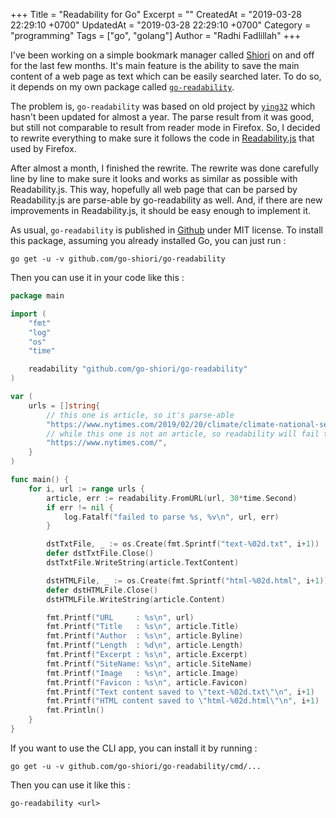 +++
Title = "Readability for Go"
Excerpt = ""
CreatedAt = "2019-03-28 22:29:10 +0700"
UpdatedAt = "2019-03-28 22:29:10 +0700"
Category = "programming"
Tags = ["go", "golang"]
Author = "Radhi Fadlillah"
+++

I've been working on a simple bookmark manager called [Shiori](https://github.com/RadhiFadlillah/shiori) on and off for the last few months. It's main feature is the ability to save the main content of a web page as text which can be easily searched later. To do so, it depends on my own package called [`go-readability`](https://github.com/go-shiori/go-readability).

The problem is, `go-readability` was based on old project by [`ying32`](https://github.com/ying32/readability) which hasn't been updated for almost a year. The parse result from it was good, but still not comparable to result from reader mode in Firefox. So, I decided to rewrite everything to make sure it follows the code in [Readability.js](https://github.com/mozilla/readability) that used by Firefox.

After almost a month, I finished the rewrite. The rewrite was done carefully line by line to make sure it looks and works as similar as possible with Readability.js. This way, hopefully all web page that can be parsed by Readability.js are parse-able by go-readability as well. And, if there are new improvements in Readability.js, it should be easy enough to implement it.

As usual, `go-readability` is published in [Github](https://github.com/go-shiori/go-readability) under MIT license. To install this package, assuming you already installed Go, you can just run :

```
go get -u -v github.com/go-shiori/go-readability
```

Then you can use it in your code like this :

```go
package main

import (
	"fmt"
	"log"
	"os"
	"time"

	readability "github.com/go-shiori/go-readability"
)

var (
	urls = []string{
		// this one is article, so it's parse-able
		"https://www.nytimes.com/2019/02/20/climate/climate-national-security-threat.html",
		// while this one is not an article, so readability will fail to parse.
		"https://www.nytimes.com/",
	}
)

func main() {
	for i, url := range urls {
		article, err := readability.FromURL(url, 30*time.Second)
		if err != nil {
			log.Fatalf("failed to parse %s, %v\n", url, err)
		}

		dstTxtFile, _ := os.Create(fmt.Sprintf("text-%02d.txt", i+1))
		defer dstTxtFile.Close()
		dstTxtFile.WriteString(article.TextContent)

		dstHTMLFile, _ := os.Create(fmt.Sprintf("html-%02d.html", i+1))
		defer dstHTMLFile.Close()
		dstHTMLFile.WriteString(article.Content)

		fmt.Printf("URL     : %s\n", url)
		fmt.Printf("Title   : %s\n", article.Title)
		fmt.Printf("Author  : %s\n", article.Byline)
		fmt.Printf("Length  : %d\n", article.Length)
		fmt.Printf("Excerpt : %s\n", article.Excerpt)
		fmt.Printf("SiteName: %s\n", article.SiteName)
		fmt.Printf("Image   : %s\n", article.Image)
		fmt.Printf("Favicon : %s\n", article.Favicon)
		fmt.Printf("Text content saved to \"text-%02d.txt\"\n", i+1)
		fmt.Printf("HTML content saved to \"html-%02d.html\"\n", i+1)
		fmt.Println()
	}
}
```

If you want to use the CLI app, you can install it by running :

```
go get -u -v github.com/go-shiori/go-readability/cmd/...
```

Then you can use it like this :

```
go-readability <url>
```